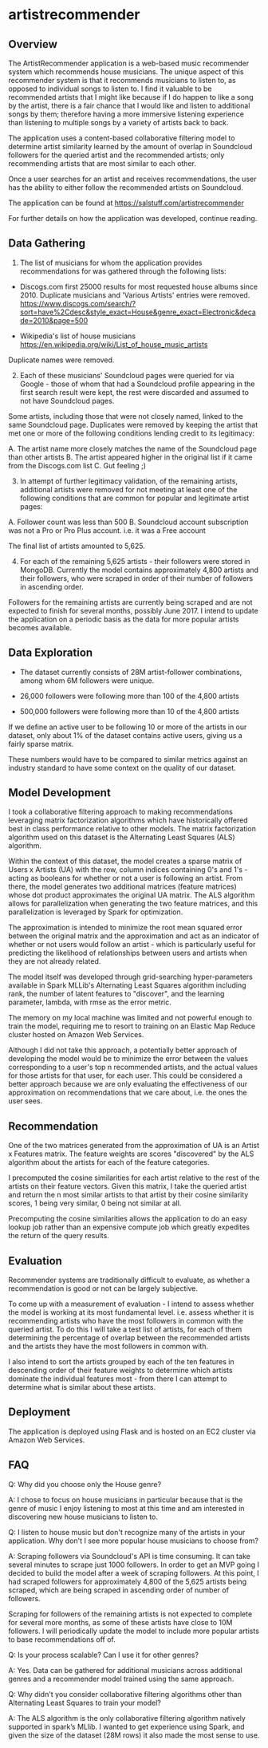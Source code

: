 # artistrecommender

## Overview

The ArtistRecommender application is a web-based music recommender system which recommends house musicians. The unique aspect of this recommender system is that it recommends musicians to listen to, as opposed to individual songs to listen to. I find it valuable to be recommended artists that I might like because if I do happen to like a song by the artist, there is a fair chance that I would like and listen to additional songs by them; therefore having a more immersive listening experience than listening to multiple songs by a variety of artists back to back.

The application uses a content-based collaborative filtering model to determine artist similarity learned by the amount of overlap in Soundcloud followers for the queried artist and the recommended artists; only recommending artists that are most similar to each other.

Once a user searches for an artist and receives recommendations, the user has the ability to either follow the recommended artists on Soundcloud.

The application can be found at https://salstuff.com/artistrecommender

For further details on how the application was developed, continue reading.

## Data Gathering

1. The list of musicians for whom the application provides recommendations for was gathered through the following lists:

- Discogs.com first 25000 results for most requested house albums since 2010. Duplicate musicians and 'Various Artists' entries were removed.
https://www.discogs.com/search/?sort=have%2Cdesc&style_exact=House&genre_exact=Electronic&decade=2010&page=500

- Wikipedia's list of house musicians
https://en.wikipedia.org/wiki/List_of_house_music_artists

Duplicate names were removed.

2. Each of these musicians' Soundcloud pages were queried for via Google - those of whom that had a Soundcloud profile appearing in the first search result were kept, the rest were discarded and assumed to not have Soundcloud pages.

Some artists, including those that were not closely named, linked to the same Soundcloud page. Duplicates were removed by keeping the artist that met one or more of the following conditions lending credit to its legitimacy:

A. The artist name more closely matches the name of the Soundcloud page than other artists
B. The artist appeared higher in the original list if it came from the Discogs.com list
C. Gut feeling ;)

3. In attempt of further legitimacy validation, of the remaining artists, additional artists were removed for not meeting at least one of the following conditions that are common for popular and legitimate artist pages:

A. Follower count was less than 500
B. Soundcloud account subscription was not a Pro or Pro Plus account. i.e. it was a Free account

The final list of artists amounted to 5,625.

4. For each of the remaining 5,625 artists - their followers were stored in MongoDB. Currently the model contains approximately 4,800 artists and their followers, who were scraped in order of their number of followers in ascending order.

Followers for the remaining artists are currently being scraped and are not expected to finish for several months, possibly June 2017. I intend to update the application on a periodic basis as the data for more popular artists becomes available.

## Data Exploration

- The dataset currently consists of 28M artist-follower combinations, among whom 6M followers were unique.

- 26,000 followers were following more than 100 of the 4,800 artists

- 500,000 followers were following more than 10 of the 4,800 artists

If we define an active user to be following 10 or more of the artists in our dataset, only about 1% of the dataset contains active users, giving us a fairly sparse matrix.

These numbers would have to be compared to similar metrics against an industry standard to have some context on the quality of our dataset.

## Model Development

I took a collaborative filtering approach to making recommendations leveraging matrix factorization algorithms which have historically offered best in class performance relative to other models. The matrix factorization algorithm used on this dataset is the Alternating Least Squares (ALS) algorithm.

Within the context of this dataset, the model creates a sparse matrix of Users x Artists (UA) with the row, column indices containing 0's and 1's - acting as booleans for whether or not a user is following an artist. From there, the model generates two additional matrices (feature matrices) whose dot product approximates the original UA matrix. The ALS algorithm allows for parallelization when generating the two feature matrices, and this parallelization is leveraged by Spark for optimization.

The approximation is intended to minimize the root mean squared error between the original matrix and the approximation and act as an indicator of whether or not users would follow an artist - which is particularly useful for predicting the likelihood of relationships between users and artists when they are not already related.

The model itself was developed through grid-searching hyper-parameters available in Spark MLLib's Alternating Least Squares algorithm including rank, the number of latent features to "discover", and the learning parameter, lambda, with rmse as the error metric.

The memory on my local machine was limited and not powerful enough to train the model, requiring me to resort to training on an Elastic Map Reduce cluster hosted on Amazon Web Services.

Although I did not take this approach, a potentially better approach of developing the model would be to minimize the error between the values corresponding to a user's top n recommended artists, and the actual values for those artists for that user, for each user. This could be considered a better approach because we are only evaluating the effectiveness of our approximation on recommendations that we care about, i.e. the ones the user sees.

## Recommendation

One of the two matrices generated from the approximation of UA is an Artist x Features matrix. The feature weights are scores "discovered" by the ALS algorithm about the artists for each of the feature categories.

I precomputed the cosine similarities for each artist relative to the rest of the artists on their feature vectors. Given this matrix, I take the queried artist and return the n most similar artists to that artist by their cosine similarity scores, 1 being very similar, 0 being not similar at all.

Precomputing the cosine similarities allows the application to do an easy lookup job rather than an expensive compute job which greatly expedites the return of the query results.

## Evaluation

Recommender systems are traditionally difficult to evaluate, as whether a recommendation is good or not can be largely subjective.

To come up with a measurement of evaluation - I intend to assess whether the model is working at its most fundamental level. i.e. assess whether it is recommending artists who have the most followers in common with the queried artist. To do this I will take a test list of artists, for each of them determining the percentage of overlap between the recommended artists and the artists they have the most followers in common with.

I also intend to sort the artists grouped by each of the ten features in descending order of their feature weights to determine which artists dominate the individual features most - from there I can attempt to determine what is similar about these artists.

## Deployment

The application is deployed using Flask and is hosted on an EC2 cluster via Amazon Web Services.

## FAQ
Q: Why did you choose only the House genre?

A: I chose to focus on house musicians in particular because that is the genre of music I enjoy listening to most at this time and am interested in discovering new house musicians to listen to.

Q: I listen to house music but don't recognize many of the artists in your application. Why don't I see more popular house musicians to choose from?

A: Scraping followers via Soundcloud's API is time consuming. It can take several minutes to scrape just 1000 followers. In order to get an MVP going I decided to build the model after a week of scraping followers. At this point, I had scraped followers for approximately 4,800 of the 5,625 artists being scraped, which are being scraped in ascending order of number of followers.

Scraping for followers of the remaining artists is not expected to complete for several more months, as some of these artists have close to 10M followers. I will periodically update the model to include more popular artists to base recommendations off of.

Q: Is your process scalable? Can I use it for other genres?

A: Yes. Data can be gathered for additional musicians across additional genres and a recommender model trained using the same approach.

Q: Why didn't you consider collaborative filtering algorithms other than Alternating Least Squares to train your model?

A: The ALS algorithm is the only collaborative filtering algorithm natively supported in spark’s MLlib. I wanted to get experience using Spark, and given the size of the dataset (28M rows) it also made the most sense to use.
